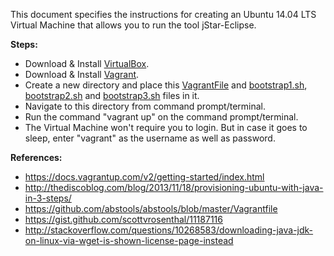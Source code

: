 This document specifies the instructions for creating an Ubuntu 14.04 LTS Virtual Machine that allows you to run the tool jStar-Eclipse.<br/>

<b>Steps:</b>

* Download & Install [VirtualBox](https://www.virtualbox.org/wiki/Downloads).<br/>
* Download & Install [Vagrant](https://www.vagrantup.com/downloads.html).<br/>
* Create a new directory and place this [VagrantFile](https://github.com/SoftwareEngineeringToolDemos/FSE-2011-jstar-eclipse/blob/master/build-vm/Vagrantfile) and [bootstrap1.sh](https://github.com/SoftwareEngineeringToolDemos/FSE-2011-jstar-eclipse/blob/master/build-vm/bootstrap1.sh), [bootstrap2.sh](https://github.com/SoftwareEngineeringToolDemos/FSE-2011-jstar-eclipse/blob/master/build-vm/bootstrap2.sh) and [bootstrap3.sh](https://github.com/SoftwareEngineeringToolDemos/FSE-2011-jstar-eclipse/blob/master/build-vm/bootstrap3.sh) files in it.<br/>
* Navigate to this directory from command prompt/terminal.<br/>
* Run the command "vagrant up" on the command prompt/terminal.<br/>
* The Virtual Machine won't require you to login. But in case it goes to sleep, enter "vagrant" as the username as well as password.<br/>

<b>References:</b>

* https://docs.vagrantup.com/v2/getting-started/index.html
* http://thediscoblog.com/blog/2013/11/18/provisioning-ubuntu-with-java-in-3-steps/
* https://github.com/abstools/abstools/blob/master/Vagrantfile
* https://gist.github.com/scottvrosenthal/11187116
* http://stackoverflow.com/questions/10268583/downloading-java-jdk-on-linux-via-wget-is-shown-license-page-instead
